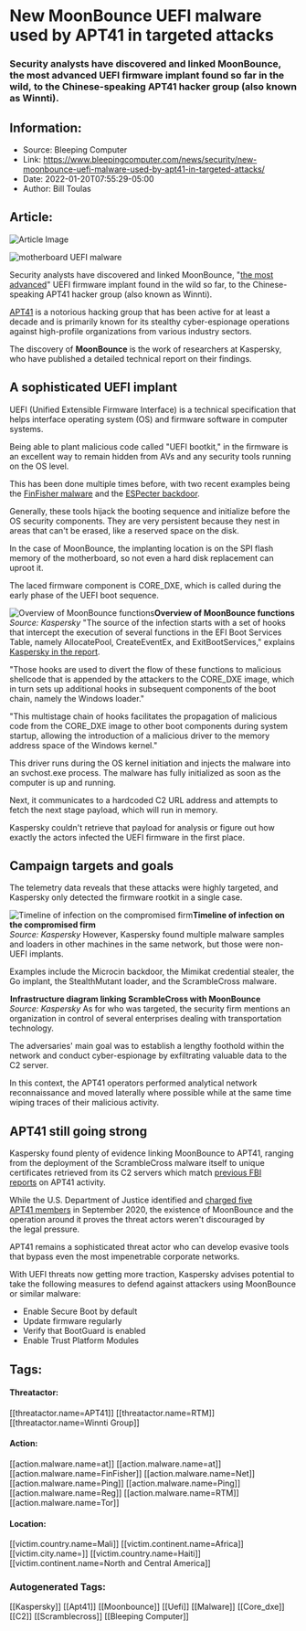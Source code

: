 # New MoonBounce UEFI malware used by APT41 in targeted attacks
### Security analysts have discovered and linked MoonBounce, the most advanced UEFI firmware implant found so far in the wild, to the Chinese-speaking APT41 hacker group (also known as Winnti).

## Information:
+ Source: Bleeping Computer
+ Link: https://www.bleepingcomputer.com/news/security/new-moonbounce-uefi-malware-used-by-apt41-in-targeted-attacks/
+ Date: 2022-01-20T07:55:29-05:00
+ Author: Bill Toulas


## Article:
![Article Image](https://www.bleepstatic.com/content/hl-images/2022/01/20/motherboard.jpg)

![motherboard UEFI malware](https://www.bleepstatic.com/content/hl-images/2022/01/20/motherboard.jpg?rand=1686171829)


Security analysts have discovered and linked MoonBounce, "[the most advanced](https://twitter.com/oct0xor/status/1484143385518780417)" UEFI firmware implant found in the wild so far, to the Chinese-speaking APT41 hacker group (also known as Winnti).


[APT41](https://www.bleepingcomputer.com/tag/winnti/) is a notorious hacking group that has been active for at least a decade and is primarily known for its stealthy cyber-espionage operations against high-profile organizations from various industry sectors.


The discovery of **MoonBounce** is the work of researchers at Kaspersky, who have published a detailed technical report on their findings.


A sophisticated UEFI implant
----------------------------


UEFI (Unified Extensible Firmware Interface) is a technical specification that helps interface operating system (OS) and firmware software in computer systems.


Being able to plant malicious code called "UEFI bootkit," in the firmware is an excellent way to remain hidden from AVs and any security tools running on the OS level.


This has been done multiple times before, with two recent examples being the [FinFisher malware](https://www.bleepingcomputer.com/news/security/finfisher-malware-hijacks-windows-boot-manager-with-uefi-bootkit/) and the [ESPecter backdoor](https://www.bleepingcomputer.com/news/security/new-uefi-bootkit-used-to-backdoor-windows-devices-since-2012/).


Generally, these tools hijack the booting sequence and initialize before the OS security components. They are very persistent because they nest in areas that can't be erased, like a reserved space on the disk.


In the case of MoonBounce, the implanting location is on the SPI flash memory of the motherboard, so not even a hard disk replacement can uproot it.


The laced firmware component is CORE\_DXE, which is called during the early phase of the UEFI boot sequence.



![Overview of MoonBounce functions](https://www.bleepstatic.com/images/news/u/1220909/Diagrams/uefi-diagram.png)**Overview of MoonBounce functions**  
*Source: Kaspersky*
"The source of the infection starts with a set of hooks that intercept the execution of several functions in the EFI Boot Services Table, namely AllocatePool, CreateEventEx, and ExitBootServices," explains [Kaspersky in the report](https://media.kasperskycontenthub.com/wp-content/uploads/sites/43/2022/01/19115831/MoonBounce_technical-details_eng.pdf).


"Those hooks are used to divert the flow of these functions to malicious shellcode that is appended by the attackers to the CORE\_DXE image, which in turn sets up additional hooks in subsequent components of the boot chain, namely the Windows loader."


"This multistage chain of hooks facilitates the propagation of malicious code from the CORE\_DXE image to other boot components during system startup, allowing the introduction of a malicious driver to the memory address space of the Windows kernel."


This driver runs during the OS kernel initiation and injects the malware into an svchost.exe process. The malware has fully initialized as soon as the computer is up and running.


Next, it communicates to a hardcoded C2 URL address and attempts to fetch the next stage payload, which will run in memory.


Kaspersky couldn't retrieve that payload for analysis or figure out how exactly the actors infected the UEFI firmware in the first place.


Campaign targets and goals
--------------------------


The telemetry data reveals that these attacks were highly targeted, and Kaspersky only detected the firmware rootkit in a single case.



![Timeline of infection on the compromised firm](https://www.bleepstatic.com/images/news/u/1220909/Diagrams/infected-timeline.jpg)**Timeline of infection on the compromised firm**  
*Source: Kaspersky*
However, Kaspersky found multiple malware samples and loaders in other machines in the same network, but those were non-UEFI implants.


Examples include the Microcin backdoor, the Mimikat credential stealer, the Go implant, the StealthMutant loader, and the ScrambleCross malware.



![Infrastructure diagram linking ScrambleCross with MoonBounce](data:image/gif;base64,R0lGODlhAQABAAAAACH5BAEKAAEALAAAAAABAAEAAAICTAEAOw==)**Infrastructure diagram linking ScrambleCross with MoonBounce**  
*Source: Kaspersky*
As for who was targeted, the security firm mentions an organization in control of several enterprises dealing with transportation technology.


The adversaries' main goal was to establish a lengthy foothold within the network and conduct cyber-espionage by exfiltrating valuable data to the C2 server.


In this context, the APT41 operators performed analytical network reconnaissance and moved laterally where possible while at the same time wiping traces of their malicious activity.


APT41 still going strong
------------------------


Kaspersky found plenty of evidence linking MoonBounce to APT41, ranging from the deployment of the ScrambleCross malware itself to unique certificates retrieved from its C2 servers which match [previous FBI reports](https://s3.documentcloud.org/documents/7210602/FLASH-AC-000133-TT-Published.pdf) on APT41 activity.


While the U.S. Department of Justice identified and [charged five APT41 members](https://www.bleepingcomputer.com/news/security/us-charges-chinese-winnti-hackers-for-attacking-100-plus-companies/) in September 2020, the existence of MoonBounce and the operation around it proves the threat actors weren't discouraged by the legal pressure.


APT41 remains a sophisticated threat actor who can develop evasive tools that bypass even the most impenetrable corporate networks.


With UEFI threats now getting more traction, Kaspersky advises potential to take the following measures to defend against attackers using MoonBounce or similar malware:


* Enable Secure Boot by default
* Update firmware regularly
* Verify that BootGuard is enabled
* Enable Trust Platform Modules





## Tags:

#### Threatactor:
[[threatactor.name=APT41]] [[threatactor.name=RTM]] [[threatactor.name=Winnti Group]]

#### Action:
[[action.malware.name=at]] [[action.malware.name=at]] [[action.malware.name=FinFisher]] [[action.malware.name=Net]] [[action.malware.name=Ping]] [[action.malware.name=Ping]] [[action.malware.name=Reg]] [[action.malware.name=RTM]] [[action.malware.name=Tor]]

#### Location:
[[victim.country.name=Mali]] [[victim.continent.name=Africa]] [[victim.city.name=]] [[victim.country.name=Haiti]] [[victim.continent.name=North and Central America]]

### Autogenerated Tags:
[[Kaspersky]] [[Apt41]] [[Moonbounce]] [[Uefi]] [[Malware]] [[Core_dxe]] [[C2]] [[Scramblecross]] [[Bleeping Computer]]


